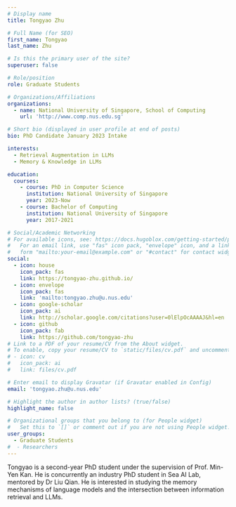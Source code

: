 ```yaml
---
# Display name
title: Tongyao Zhu

# Full Name (for SEO)
first_name: Tongyao
last_name: Zhu

# Is this the primary user of the site?
superuser: false

# Role/position
role: Graduate Students

# Organizations/Affiliations
organizations:
  - name: National University of Singapore, School of Computing
    url: 'http://www.comp.nus.edu.sg'

# Short bio (displayed in user profile at end of posts)
bio: PhD Candidate January 2023 Intake

interests:
  - Retrieval Augmentation in LLMs
  - Memory & Knowledge in LLMs

education:
  courses:
    - course: PhD in Computer Science
      institution: National University of Singapore
      year: 2023-Now
    - course: Bachelor of Computing
      institution: National University of Singapore
      year: 2017-2021

# Social/Academic Networking
# For available icons, see: https://docs.hugoblox.com/getting-started/page-builder/#icons
#   For an email link, use "fas" icon pack, "envelope" icon, and a link in the
#   form "mailto:your-email@example.com" or "#contact" for contact widget.
social:
  - icon: house
    icon_pack: fas
    link: https://tongyao-zhu.github.io/
  - icon: envelope
    icon_pack: fas
    link: 'mailto:tongyao.zhu@u.nus.edu'
  - icon: google-scholar
    icon_pack: ai
    link: http://scholar.google.com/citations?user=0lElpOcAAAAJ&hl=en
  - icon: github
    icon_pack: fab
    link: https://github.com/tongyao-zhu
# Link to a PDF of your resume/CV from the About widget.
# To enable, copy your resume/CV to `static/files/cv.pdf` and uncomment the lines below.
# - icon: cv
#   icon_pack: ai
#   link: files/cv.pdf

# Enter email to display Gravatar (if Gravatar enabled in Config)
email: 'tongyao.zhu@u.nus.edu'

# Highlight the author in author lists? (true/false)
highlight_name: false

# Organizational groups that you belong to (for People widget)
#   Set this to `[]` or comment out if you are not using People widget.
user_groups:
  - Graduate Students
#  - Researchers
---
```


Tongyao is a second-year PhD student under the supervision of Prof. Min-Yen Kan. He is concurrently an industry PhD student in Sea AI Lab, mentored by Dr Liu Qian. He is interested in studying the memory mechanisms of language models and the intersection between information retrieval and LLMs. 
